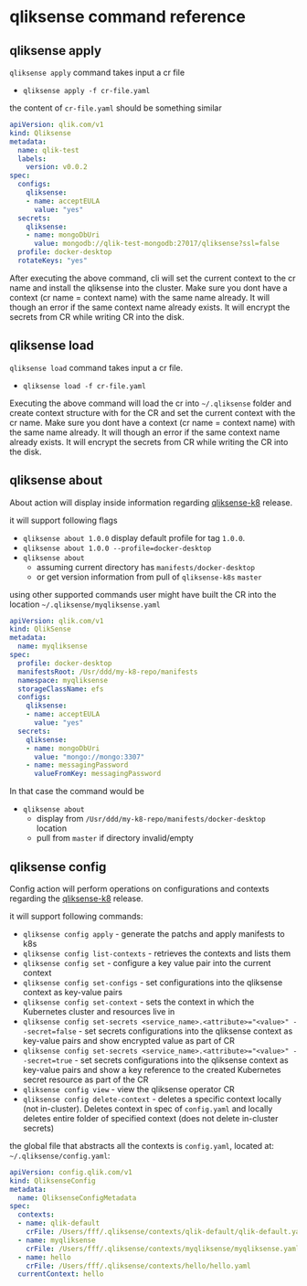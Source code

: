 # qliksense command reference

## qliksense apply

`qliksense apply` command takes input a cr file

- `qliksense apply -f cr-file.yaml`

the content of `cr-file.yaml` should be something similar

```yaml
apiVersion: qlik.com/v1
kind: Qliksense
metadata:
  name: qlik-test
  labels:
    version: v0.0.2
spec:
  configs:
    qliksense:
    - name: acceptEULA
      value: "yes"
  secrets:
    qliksense:
    - name: mongoDbUri
      value: mongodb://qlik-test-mongodb:27017/qliksense?ssl=false
  profile: docker-desktop
  rotateKeys: "yes"
  ```

After executing the above command, cli will set the current context to the cr name and install the qliksense into the cluster. 
Make sure you dont have a context (cr name = context name) with the same name already. It will though an error if the same context name already exists. 
It will encrypt the secrets from CR while writing CR into the disk.

## qliksense load

`qliksense load` command takes input a cr file.

- `qliksense load -f cr-file.yaml`

Executing the above command will load the cr into `~/.qliksense` folder and create context structure with for the CR and set the current context with the cr name. 
Make sure you dont have a context (cr name = context name) with the same name already. It will though an error if the same context name already exists. 
It will encrypt the secrets from CR while writing the CR into the disk.

## qliksense about

About action will display inside information regarding [qliksense-k8](https://github.com/qlik-oss/qliksense-k8s) release.

it will support following flags

- `qliksense about 1.0.0` display default profile for tag `1.0.0`.
- `qliksense about 1.0.0 --profile=docker-desktop`
- `qliksense about` 
  - assuming current directory has `manifests/docker-desktop`
  - or get version information from pull of `qliksense-k8s` `master`

using other supported commands user might have built the CR into the location `~/.qliksense/myqliksense.yaml`

```yaml
apiVersion: qlik.com/v1
kind: QlikSense
metadata:
  name: myqliksense
spec:
  profile: docker-desktop
  manifestsRoot: /Usr/ddd/my-k8-repo/manifests
  namespace: myqliksense
  storageClassName: efs
  configs:
    qliksense:
    - name: acceptEULA
      value: "yes"
  secrets:
    qliksense:
    - name: mongoDbUri
      value: "mongo://mongo:3307"
    - name: messagingPassword
      valueFromKey: messagingPassword
```

In that case the command would be

- `qliksense about`
   - display from `/Usr/ddd/my-k8-repo/manifests/docker-desktop` location
   - pull from `master` if directory invalid/empty


## qliksense config

Config action will perform operations on configurations and contexts regarding the [qliksense-k8](https://github.com/qlik-oss/qliksense-k8s) release.

it will support following commands:

- `qliksense config apply` - generate the patchs and apply manifests to k8s
- `qliksense config list-contexts` - retrieves the contexts and lists them
- `qliksense config set` - configure a key value pair into the current context
- `qliksense config set-configs` - set configurations into the qliksense context as key-value pairs
- `qliksense config set-context` - sets the context in which the Kubernetes cluster and resources live in
- `qliksense config set-secrets <service_name>.<attribute>="<value>" --secret=false` - set secrets configurations into the qliksense context as key-value pairs and show encrypted value as part of CR
- `qliksense config set-secrets <service_name>.<attribute>="<value>" --secret=true` - set secrets configurations into the qliksense context as key-value pairs and show a key reference to the created Kubernetes secret resource as part of the CR
- `qliksense config view` - view the qliksense operator CR
- `qliksense config delete-context` - deletes a specific context locally (not in-cluster). Deletes context in spec of `config.yaml` and locally deletes entire folder of specified context (does not delete in-cluster secrets)


the global file that abstracts all the contexts is `config.yaml`, located at:  `~/.qliksense/config.yaml`:
```yaml
apiVersion: config.qlik.com/v1
kind: QliksenseConfig
metadata:
  name: QliksenseConfigMetadata
spec:
  contexts:
  - name: qlik-default
    crFile: /Users/fff/.qliksense/contexts/qlik-default/qlik-default.yaml
  - name: myqliksense
    crFile: /Users/fff/.qliksense/contexts/myqliksense/myqliksense.yaml
  - name: hello
    crFile: /Users/fff/.qliksense/contexts/hello/hello.yaml
  currentContext: hello
```